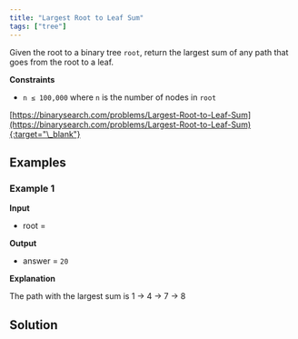 ```yaml
---
title: "Largest Root to Leaf Sum"
tags: ["tree"]
---
```


Given the root to a binary tree `root`, return the largest sum of any path that goes from the root to a leaf.

**Constraints**

- `n ≤ 100,000` where `n` is the number of nodes in `root`

[https://binarysearch.com/problems/Largest-Root-to-Leaf-Sum](https://binarysearch.com/problems/Largest-Root-to-Leaf-Sum){:target="\_blank"}

<script src="/assets/js/viz/viz.js"></script>
<script src="/assets/js/viz/lite.render.js"></script>

## Examples

### Example 1

**Input**

- root =

<div id="example1Root" style="text-align: center"></div>
<script>
  var viz = new Viz();
  
  viz.renderSVGElement("digraph example1Root { 0 [label = 1]; C0 [style = invis, width = 0, label = \"\"]; 1 [label = 5]; C1 [style = invis, width = 0, label = \"\"]; 2 [label = 4]; C2 [style = invis, width = 0, label = \"\"]; 3 [label = 7]; C3 [style = invis, width = 0, label = \"\"]; 4 [label = 12]; C4 [style = invis, width = 0, label = \"\"]; 5 [label = 4]; C5 [style = invis, width = 0, label = \"\"]; 6 [label = 8]; C6 [style = invis, width = 0, label = \"\"]; 0 -> 1; 0 -> C0 [style = invis]; 0 -> 2; {rank = same; 1 -> C0 -> 2 [style = invis]}; 1 -> L1 [style = invis]; 1 -> C1 [style = invis]; 1 -> R1 [style = invis]; {rank = same; L1 -> C1 -> R1 [style = invis]}; L1 [style = invis, width = 0, label = \"\"]; R1 [style = invis, width = 0, label = \"\"]; 2 -> 3; 2 -> C2 [style = invis]; 2 -> 4; {rank = same; 3 -> C2 -> 4 [style = invis]}; 3 -> 5; 3 -> C3 [style = invis]; 3 -> 6; {rank = same; 5 -> C3 -> 6 [style = invis]}; 4 -> L4 [style = invis]; 4 -> C4 [style = invis]; 4 -> R4 [style = invis]; {rank = same; L4 -> C4 -> R4 [style = invis]}; L4 [style = invis, width = 0, label = \"\"]; R4 [style = invis, width = 0, label = \"\"]; 5 -> L5 [style = invis]; 5 -> C5 [style = invis]; 5 -> R5 [style = invis]; {rank = same; L5 -> C5 -> R5 [style = invis]}; L5 [style = invis, width = 0, label = \"\"]; R5 [style = invis, width = 0, label = \"\"]; 6 -> L6 [style = invis]; 6 -> C6 [style = invis]; 6 -> R6 [style = invis]; {rank = same; L6 -> C6 -> R6 [style = invis]}; L6 [style = invis, width = 0, label = \"\"]; R6 [style = invis, width = 0, label = \"\"] }")
  .then(function(element) {
    document.getElementById("example1Root").appendChild(element);
  })
  .catch(error => {
    viz = new Viz();
    console.error(error);
  });
</script>

**Output**

- answer = `20`

**Explanation**

The path with the largest sum is 1 -> 4 -> 7 -> 8

## Solution

<script src="https://gist.github.com/yaeba/16da7be5123724fcf6eccc25581cef5a.js?file=Largest-Root-to-Leaf-Sum.cpp"></script>
